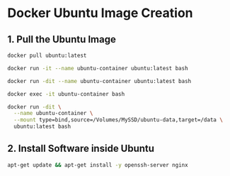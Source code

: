 # Docker Ubuntu Image Creation

## 1. Pull the Ubuntu Image
```bash
docker pull ubuntu:latest

docker run -it --name ubuntu-container ubuntu:latest bash

docker run -dit --name ubuntu-container ubuntu:latest bash

docker exec -it ubuntu-container bash

docker run -dit \
  --name ubuntu-container \
  --mount type=bind,source=/Volumes/MySSD/ubuntu-data,target=/data \
  ubuntu:latest bash

```

## 2. Install Software inside Ubuntu

```bash
apt-get update && apt-get install -y openssh-server nginx

```
